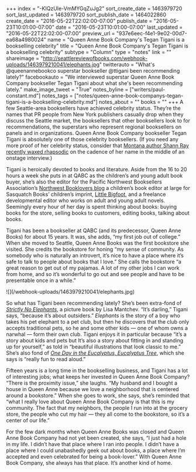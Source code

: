 +++
index = "-KIQzUIe-VmMYGqZuJg2"
sort_create_date = 1463979720
sort_last_updated = 1463979720
sort_publish_date = 1464022860
create_date = "2016-05-22T22:02:00-07:00"
publish_date = "2016-05-23T10:01:00-07:00"
date = "2016-05-23T10:01:00-07:00"
last_updated = "2016-05-22T22:02:00-07:00"
preview_url = "937e6eec-f4e1-9e02-00d7-ea68a4980024"
name = "Queen Anne Book Company's Tegan Tigani is a bookselling celebrity"
title = "Queen Anne Book Company's Tegan Tigani is a bookselling celebrity"
subtype = "Column"
type = "notes"
link = ""
shareimage = "http://seattlereviewofbooks.com/webhook-uploads/1463979210041/elephants.jpg"
twitterauto = "What's @queenannebookco superstar bookseller @ttigani been recommending lately?"
facebookauto = "We interviewed superstar Queen Anne Book Company bookseller Tegan Tigani about what she's been recommending lately."
make_image_tweet = "True"
notes_byline = ["writers/paul-constant.md"]
notes_tags = ["notes/queen-anne-book-companys-tegan-tigani-is-a-bookselling-celebrity.md"]
notes_about = ""
books = ""
+++
A few Seattle-area booksellers have achieved celebrity status. They’re the names that PR people from New York publishers casually drop when they discuss the Seattle market, the booksellers that other booksellers look to for recommendations, the superstars who represent regional booksellers on panels and in organizations. Queen Anne Book Company bookseller Tegan Tigani is absolutely one of those celebrity booksellers. (If you need any more proof of her celebrity status, consider that [Montana author Shann Ray recently waxed rhapsodic]( http://seattlereviewofbooks.com/notes/2016/05/06/talking-with-shann-ray-about-forgiveness-masculinity-and-the-violence-of-western-literature/) on the cadence of her name in the middle of an onstage interview.)

Tigani is heroically devoted to books and literature. Aside from the 16 to 20 hours a week she puts in at QABC as the children’s and young adult book buyer, she’s also the editor for the Pacific Northwest Booksellers Association’s [Northwest Booklovers blog](http://nwbooklovers.org/) a children’s book editor at large for Sasquatch Books’ children’s imprint, [Little Bigfoot](http://www.sasquatchbooks.com/meet-little-bigfoot/), and a freelance developmental editor who works on adult and young adult novels. Seemingly every hour of her day is spent thinking about books: buying books for the store, selling books to customers, editing books, talking about books.

Tigani has been a bookseller at QABC (and its predecessor, Queen Anne Books) for about 15 years. It was, she adds, “my first job out of college.” When she moved to Seattle, Queen Anne Books was the first bookstore she visited. She credits the bookstore for honing “my sense of community. As somebody who is naturally an introvert, it’s nice to have a place where it’s safe to talk to people about books that I love.” She calls the bookstore “a great reason to get out of my pajamas. A lot of my other jobs I can work from home, and so it’s wonderful to go out and see people and have to be presentable once in a while.”

<p class="image-left">![](/webhook-uploads/1463979210041/elephants.jpg)</p>

So what has Tigani been recommending lately? She’s been extra-fond of [*Strictly No Elephants*](http://books.simonandschuster.com/Strictly-No-Elephants/Lisa-Mantchev/9781481416474), a picture book by Lisa Mantchev. “It’s darling,” Tigani says, “because it’s about outsiders.” *Elephants* is the story of a boy who takes his pet elephant to a pet club, but then he discovers that the club only accepts traditional pets, so he and some other kids — one of whom owns a narwhal — form their own club.  Tigani enjoys it in particular because “it’s a story about kids and pets but It’s also a story about fitting in and standing up for yourself,” as told in “beautiful illustrations that look classic to me.” She’s also fond of [*One Day in the Eucalyptus, Eucalyptus Tree*](https://www.harpercollins.com/9780062354853/one-day-in-the-eucalyptus-eucalyptus-tree), which she says is “really fun to read aloud.”
 
Fifteen years is a long time in the bookselling business, and Tigani has a lot of interesting jobs; what keeps her invested in Queen Anne Book Company? “There is the proximity issue,” she laughs. “My husband and I bought a house in Queen Anne because we love a neighborhood that is centered around a bookstore.” When she goes to work, she says, she’s reminded that “what I really love about Queen Anne Book Company is that this is my community. The fact that my neighbors, the people I run into at the grocery store, the people who cut my hair — they all come to the bookstore, so it’s a center of our life.” 

For the few dark months when Queen Anne Books was closed and Queen Anne Book Company had not yet been created, she says, “I just had a hole in my life. I didn’t have that place where I ran into people. I didn’t have a place where I could unabashedly geek out about books, a place where I’m accepted and even celebrated for being a book-lover.” With Queen Anne Book Company, she always has that place. It’s another kind of home.
